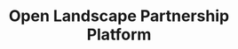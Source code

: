 ---
title: 'Open Landscape Partnership Platform'
slug: 'open-landscape-platform'
published: true
categories: [gallery]
content: 'View and analyze ultra-high-resolution satellite imagery (up to 50 centimeters) for select forest landscapes.'
href: 'http://www.sustainablepalmoil.org/spott'
href_target: '_blank'
href_text: 'Launch App'
href_class: 'btn green medium mobile-friendly'
source: 'Transparent World'
filters: 'crowdsourcing, data, maps, satellite-imagery'
---
